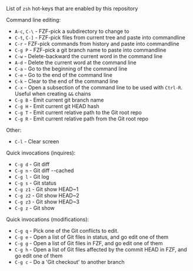 List of `zsh` hot-keys that are enabled by this repository

Command line editing:

* `A-c`, `C-\` - FZF-pick a subdirectory to change to
* `C-t`, `C-]` - FZF-pick files from current tree and paste into commandline
* `C-r` - FZF-pick commands from history and paste into commandline
* `C-g P` - FZF-pick a git branch name to paste into commandline
* `C-w` - Delete-backward the current word in the command line
* `A-d` - Delete the current word at the command line
* `C-a` - Go to the beginning of the command line
* `C-e` - Go to the end of the command line
* `C-k` - Clear to the end of the command line
* `C-x` - Open a subsection of the command line to be used with `Ctrl-R`. Useful when creating `&&` chains
* `C-g B` - Emit current git branch name
* `C-g H` - Emit current git HEAD hash
* `C-g T` - Emit current relative path to the Git root repo
* `C-g R` - Emit current relative path from the Git root repo

Other:

* `C-l` - Clear screen

Quick invocations (inquires):

* `C-g d` - Git diff
* `C-g n` - Git diff --cached
* `C-g l` - Git log
* `C-g s` - Git status
* `C-g z1` - Git show HEAD~1
* `C-g z2` - Git show HEAD~2
* `C-g z3` - Git show HEAD~3
* `C-g z` - Git show

Quick invocations (modifications):

* `C-g q` - Pick one of the Git conflicts to edit.
* `C-g e` - Open a list of Git files in status, and go edit one of them
* `C-g g` - Open a list of Git files in FZF, and go edit one of them
* `C-g h` - Open a list of Git files affected by the commit HEAD in FZF, and go edit one of them
* `C-g c` - Do a 'Git checkout' to another branch
